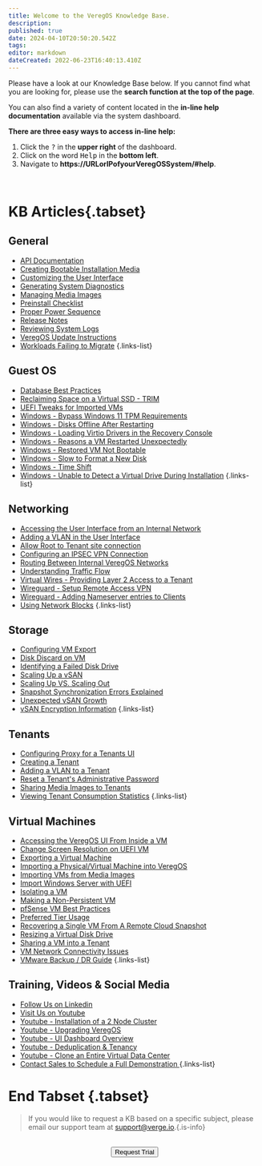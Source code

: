 ```yaml
---
title: Welcome to the VeregOS Knowledge Base.
description: 
published: true
date: 2024-04-10T20:50:20.542Z
tags: 
editor: markdown
dateCreated: 2022-06-23T16:40:13.410Z
---
```


Please have a look at our Knowledge Base below. If you cannot find what you are looking for, please use the **search function at the top of the page**.
 

You can also find a variety of content located in the **in-line help documentation** available via the system dashboard. 

**There are three easy ways to access in-line help:**
1. Click the <kbd>?</kbd> in the **upper right** of the dashboard.
1. Click on the word <kbd>Help</kbd> in the **bottom left**. 
1. Navigate to **https://URLorIPofyourVeregOSSystem/#help**.
<br>

# KB Articles{.tabset}
## General
* [API Documentation](/public/kb/api)
* [Creating Bootable Installation Media](/public/kb/bootable-usb)
* [Customizing the User Interface](/public/kb/branding)
* [Generating System Diagnostics](/public/kb/generating-system-diags)
* [Managing Media Images](/public/kb/managing-media-images)
* [Preinstall Checklist](/public/kb/preinstall-checklist)
* [Proper Power Sequence](/public/kb/proper-power-sequence)
* [Release Notes](/public/release-notes)
* [Reviewing System Logs](/public/kb/reviewing-system-logs)
* [VeregOS Update Instructions](/public/kb/vergeio-update-instructions)
* [Workloads Failing to Migrate](/public/kb/workloads-failing-to-migrate)
{.links-list}

## Guest OS
* [Database Best Practices](/public/kb/db-best-practices)
* [Reclaiming Space on a Virtual SSD - TRIM](/public/kb/trim)
* [UEFI Tweaks for Imported VMs](/public/kb/uefi-tweaks-for-imported-vms)
* [Windows - Bypass Windows 11 TPM Requirements](/public/kb/win11-bypass-tpm)
* [Windows - Disks Offline After Restarting](/public/kb/windows-disks-offline-after-restart)
* [Windows - Loading Virtio Drivers in the Recovery Console](/public/kb/loading-virtio-drivers-in-windowsrc)
* [Windows - Reasons a VM Restarted Unexpectedly](/public/kb/windows-unexpected-restart)
* [Windows - Restored VM Not Bootable](/public/kb/windows-restored-vm-not-bootable)
* [Windows - Slow to Format a New Disk](/public/kb/windows-slow-format)
* [Windows - Time Shift](/public/kb/windows-time-shift)
* [Windows - Unable to Detect a Virtual Drive During Installation](/public/kb/windows-unable-to-detect-drive)
{.links-list}

## Networking
* [Accessing the User Interface from an Internal Network](/public/kb/access-ui-from-internal)
* [Adding a VLAN in the User Interface](/public/kb/adding-a-vlan)
* [Allow Root to Tenant site connection](/public/kb/AllowRootToTenantSite)
* [Configuring an IPSEC VPN Connection](/public/kb/configuring-ipsec)
* [Routing Between Internal VeregOS Networks](/public/kb/routing-internal-networks)
* [Understanding Traffic Flow](/public/kb/understanding-traffic-flow)
* [Virtual Wires - Providing Layer 2 Access to a Tenant](/public/kb/virtual-wires)
* [Wireguard - Setup Remote Access VPN](/public/kb/wireguard-setup-remote-access-vpn)
* [Wireguard - Adding Nameserver entries to Clients](/public/kb/wireguard-nameservers)
* [Using Network Blocks](/public/kb/network-blocks)
{.links-list}

## Storage
* [Configuring VM Export](/public/kb/configuring-vm-export)
* [Disk Discard on VM](/public/kb/Disk-Discard)
* [Identifying a Failed Disk Drive](/public/kb/identifying-a-failed-disk)
* [Scaling Up a vSAN](/public/kb/scaling-up-a-vsan)
* [Scaling Up VS. Scaling Out](/public/kb/adding-resources)
* [Snapshot Synchronization Errors Explained](/public/kb/snapshot-sync-errors)
* [Unexpected vSAN Growth](/public/kb/unexpected-vsan-growth)
* [vSAN Encryption Information](/public/kb/vsan-encryption)
{.links-list}

## Tenants
* [Configuring Proxy for a Tenants UI](/public/kb/proxy)
* [Creating a Tenant](/public/training/3-3)
* [Adding a VLAN to a Tenant](/public/kb/virtual-wires)
* [Reset a Tenant's Administrative Password](/public/kb/reset-tenant-admin-password)
* [Sharing Media Images to Tenants](/public/kb/add-media-to-tenants)
* [Viewing Tenant Consumption Statistics](/public/kb/tenant-statistics)
{.links-list}

## Virtual Machines
* [Accessing the VeregOS UI From Inside a VM](/public/kb/accessing-ui-from-a-vm)
* [Change Screen Resolution on UEFI VM](/public/kb/change-resolution-on-uefi)
* [Exporting a Virtual Machine](/public/kb/exporting-a-vm)
* [Importing a Physical/Virtual Machine into VeregOS](/public/kb/importing-p2v-or-v2v)
* [Importing VMs from Media Images](/public/kb/Importing-VMs-from-Media)
* [Import Windows Server with UEFI](/public/kb/importwindowsserveruefi)
* [Isolating a VM](/public/kb/isolate-a-vm)
* [Making a Non-Persistent VM](/public/kb/non-persistent-vm)
* [pfSense VM Best Practices](/public/kb/best-practices-pfsense-firewall)
* [Preferred Tier Usage](/public/kb/preferred-tier-usage)
* [Recovering a Single VM From A Remote Cloud Snapshot](/public/kb/recover-single-vm-from-cloud-snapshot)
* [Resizing a Virtual Disk Drive](/public/kb/resizing-a-virtual-disk-drive)
* [Sharing a VM into a Tenant](/public/kb/share-vm-into-tenant)
* [VM Network Connectivity Issues](/public/kb/vm-network-connectivity-issues)
* [VMware Backup / DR Guide](/public/kb/vmware-backup-dr-guide)
{.links-list}

## Training, Videos & Social Media


* [Follow Us on Linkedin](https://www.linkedin.com/company/verge-io/)
* [Visit Us on Youtube](https://www.youtube.com/channel/UCnFu28s0GBVi18j7Ez3MXRg)
* [Youtube - Installation of a 2 Node Cluster](https://youtu.be/hOUg8_MgIjA)
* [Youtube - Upgrading VeregOS](https://youtu.be/cf4J4Gj9AUo)
* [Youtube - UI Dashboard Overview](https://youtu.be/oQx2BkWp7hc)
* [Youtube - Deduplication & Tenancy](https://youtu.be/f0ZwAIlc_c4)
* [Youtube - Clone an Entire Virtual Data Center](https://youtu.be/hq_h65ESYbU)
* <a href="mailto:sales@verge.io?subject=Full Demo from Wiki" target="_blank" rel="noopener noreferrer"> Contact Sales to Schedule a Full Demonstration </a>
{.links-list}
# End Tabset {.tabset}

> If you would like to request a KB based on a specific subject, please email our support team at <a href="mailto:support@verge.io?subject=KB Request" target="_blank" rel="noopener noreferrer">support@verge.io.</a>{.is-info}



<br>
<div style="text-align:center; margin-bottom:5px">
  <a href="https://www.verge.io/test-drive#Demo-Section"><button class="button-cta">Request Trial</button></a>
</div>